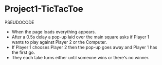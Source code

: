 # Project1-TicTacToe

PSEUDOCODE
- When the page loads everything appears.
- After a 0.5s delay a pop-up laid over the main square asks if Player 1 wants 
  to play against Player 2 or the Computer.
- If Player 1 chooses Player 2 then the pop-up goes away and Player 1 has the 
  first go.
- They each take turns either until someone wins or there's no winner.